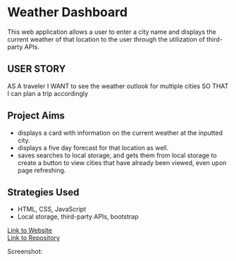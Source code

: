 # Weather Dashboard 
This web application allows a user to enter a city name and displays the current weather of that location to the user through the utilization of third-party APIs.

## USER STORY 
AS A traveler
I WANT to see the weather outlook for multiple cities
SO THAT I can plan a trip accordingly

## Project Aims
* displays a card with information on the current weather at the inputted city. 
* displays a five day forecast for that location as well. 
* saves searches to local storage, and gets them from local storage to create a button to view cities that have already been viewed, even upon page refreshing. 

## Strategies Used 
* HTML, CSS, JavaScript
* Local storage, third-party APIs, bootstrap

<a href="">Link to Website </a>
<br/>
<a href="">Link to Repository </a>
<br/>


Screenshot: <img src=""> 